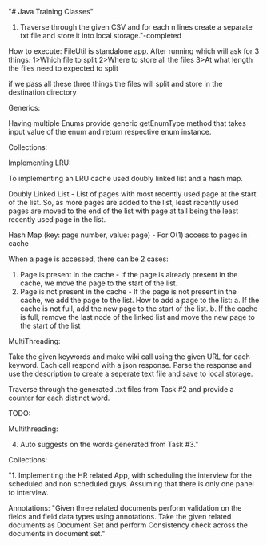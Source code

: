 "# Java Training Classes"


1. Traverse through the given CSV and for each n lines create a separate txt file and store it into local storage."-completed

How to execute:
FileUtil is  standalone app.
After running which will ask for 3 things:
1>Which file to split
2>Where to store all the files
3>At what length the files need to expected to split

if we pass all these three things the files will split and store in the destination directory

Generics:

Having multiple Enums provide generic getEnumType method that
takes input value of the enum and return respective enum instance.

Collections:

Implementing LRU:

To  implementing an LRU cache  used doubly linked list and a hash map.

Doubly Linked List - List of pages with most recently used page at the start of the list.
 So, as more pages are added to the list, least recently used pages are moved to the end of the list with page at tail being the least recently used page in the list.

Hash Map (key: page number, value: page) - For O(1) access to pages in cache

When a page is accessed, there can be 2 cases:
1. Page is present in the cache - If the page is already present in the cache, we move the page to the start of the list.
2. Page is not present in the cache - If the page is not present in the cache, we add the page to the list.
How to add a page to the list:
   a. If the cache is not full, add the new page to the start of the list.
   b. If the cache is full, remove the last node of the linked list and move the new page to the start of the list


MultiThreading:

Take the given keywords and make wiki call using the given URL for each keyword. Each call respond with a json response. Parse the response and use the description to create a seperate text file and save to local storage.


 Traverse through the generated .txt files  from Task #2 and provide a counter for each distinct word.


TODO:

Multithreading:

4. Auto suggests on the words generated from Task #3."

Collections:

"1. Implementing the HR related App, with scheduling the interview for the scheduled and
non scheduled guys. Assuming that there is only one panel to interview.

Annotations:
"Given three related documents perform validation on the fields and field data types using annotations.
Take the given related documents as Document Set and perform Consistency check across the documents in document set."



